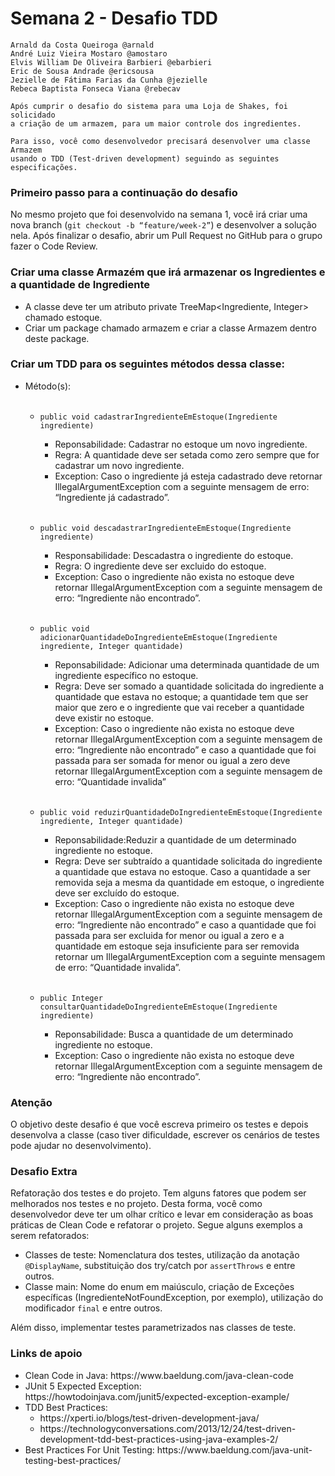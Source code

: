 # Semana 2 - Desafio TDD

```
Arnald da Costa Queiroga @arnald
André Luiz Vieira Mostaro @amostaro
Elvis William De Oliveira Barbieri @ebarbieri
Eric de Sousa Andrade @ericsousa
Jezielle de Fátima Farias da Cunha @jezielle
Rebeca Baptista Fonseca Viana @rebecav

Após cumprir o desafio do sistema para uma Loja de Shakes, foi solicidado 
a criação de um armazem, para um maior controle dos ingredientes.

Para isso, você como desenvolvedor precisará desenvolver uma classe Armazem 
usando o TDD (Test-driven development) seguindo as seguintes especificações.
```
<h3>Primeiro passo para a continuação do desafio</h3>
No mesmo projeto que foi desenvolvido na semana 1, você irá criar uma nova branch (<code>git checkout -b “feature/week-2”</code>) e desenvolver a solução nela. Após finalizar o desafio, abrir um Pull Request no GitHub para o grupo fazer o Code Review.
<br>

<h3>Criar uma classe Armazém que irá armazenar os Ingredientes e a quantidade de Ingrediente</h3>
<ul>
    <li>A classe deve ter um atributo private TreeMap&lt;Ingrediente, Integer&gt; chamado estoque.</li>
    <li>Criar um package chamado armazem e criar a classe Armazem dentro deste package.</li>
</ul>

<h3>Criar um TDD para os seguintes métodos dessa classe:</h3>
<ul>
    <li>Método(s):</li>
    <br>
    <ul>
        <li><code>public void cadastrarIngredienteEmEstoque(Ingrediente ingrediente)</code></li>
        <ul>
            <li>Reponsabilidade: Cadastrar no estoque um novo ingrediente. </li>
<li> Regra: A quantidade deve ser setada como zero sempre que for cadastrar um novo ingrediente. </li>
<li> Exception: Caso o ingrediente já esteja cadastrado deve retornar IllegalArgumentException com a seguinte mensagem de erro: “Ingrediente já cadastrado”.</li>
        </ul>
    </ul>
    <ul><br>
        <li><code>public void descadastrarIngredienteEmEstoque(Ingrediente ingrediente)</code></li>
        <ul>
            <li>Responsabilidade: Descadastra o ingrediente do estoque.</li>
<li> Regra: O ingrediente deve ser excluido do estoque. </li>
<li> Exception: Caso o ingrediente não exista no estoque deve retornar IllegalArgumentException com a seguinte mensagem de erro: “Ingrediente não encontrado”.</li>
        </ul>
    </ul>
    <ul><br>
        <li><code>public void adicionarQuantidadeDoIngredienteEmEstoque(Ingrediente ingrediente, Integer quantidade) </code></li>
        <ul>
            <li>Reponsabilidade: Adicionar uma determinada quantidade de um ingrediente específico no estoque.</li>
<li> Regra: Deve ser somado a quantidade solicitada do ingrediente a quantidade que estava no estoque; a quantidade tem que ser maior que zero e o ingrediente que vai receber a quantidade deve existir no estoque.</li>
<li> Exception: Caso o ingrediente não exista no estoque deve retornar IllegalArgumentException com a seguinte mensagem de erro: “Ingrediente não encontrado” e caso a quantidade que foi passada para ser somada for menor ou igual a zero deve retornar IllegalArgumentException com a seguinte mensagem de erro: “Quantidade invalida” </li>
        </ul>
    </ul>
    <ul><br>
        <li><code>public void reduzirQuantidadeDoIngredienteEmEstoque(Ingrediente ingrediente, Integer quantidade)</code></li>
        <ul>
            <li>Reponsabilidade:Reduzir a quantidade de um determinado ingrediente no estoque. </li>
            <li> Regra: Deve ser subtraído a quantidade solicitada do ingrediente a quantidade que estava no estoque. Caso a quantidade a ser removida seja a mesma da quantidade em estoque, o ingrediente deve ser excluído do estoque.</li>
            <li> Exception: Caso o ingrediente não exista no estoque deve retornar IllegalArgumentException com a seguinte mensagem de erro: “Ingrediente não encontrado” e caso a quantidade que foi passada para ser excluida for menor ou igual a zero e a quantidade em estoque seja insuficiente para ser removida retornar um IllegalArgumentException com a seguinte mensagem de erro: “Quantidade invalida”.</li>
         </ul>
	</ul>
    <ul><br>
        <li><code>public Integer consultarQuantidadeDoIngredienteEmEstoque(Ingrediente ingrediente)</code></li>
        <ul>
            <li>Reponsabilidade: Busca a quantidade de um determinado ingrediente no estoque. </li>
<li> Exception: Caso o ingrediente não exista no estoque deve retornar IllegalArgumentException com a seguinte mensagem de erro: “Ingrediente não encontrado”. </li>
        </ul>
    </ul>
</ul>

<h3>Atenção</h3>
O objetivo deste desafio é que você escreva primeiro os testes e depois desenvolva a classe (caso tiver dificuldade, escrever os cenários de testes pode ajudar no desenvolvimento).

<h3>Desafio Extra</h3>
Refatoração dos testes e do projeto. Tem alguns fatores que podem ser melhorados nos testes e no projeto. Desta forma, você como desenvolvedor deve ter um olhar crítico e levar em consideração as boas práticas de Clean Code e refatorar o projeto. Segue alguns exemplos a serem refatorados: 
<ul>
	<li>Classes de teste: Nomenclatura dos testes, utilização da anotação <code>@DisplayName</code>, substituição dos try/catch por <code>assertThrows</code> e entre outros. </li>
<li>Classe main: Nome do enum em maiúsculo, criação de Exceções específicas (IngredienteNotFoundException, por exemplo), utilização do modificador <code>final</code> e entre outros. </li>
</ul>
Além disso, implementar testes parametrizados nas classes de teste.


<h3>Links de apoio</h3>

 <ul>
	<li>Clean Code in Java: https://www.baeldung.com/java-clean-code </li>
            <li>JUnit 5 Expected Exception: https://howtodoinjava.com/junit5/expected-exception-example/
</li>
<li>TDD Best Practices: 
<ul>
<li>https://xperti.io/blogs/test-driven-development-java/</li>
<li>https://technologyconversations.com/2013/12/24/test-driven-development-tdd-best-practices-using-java-examples-2/</li>
</ul>
</li>
<li>Best Practices For Unit Testing: https://www.baeldung.com/java-unit-testing-best-practices/</li>

</ul>

